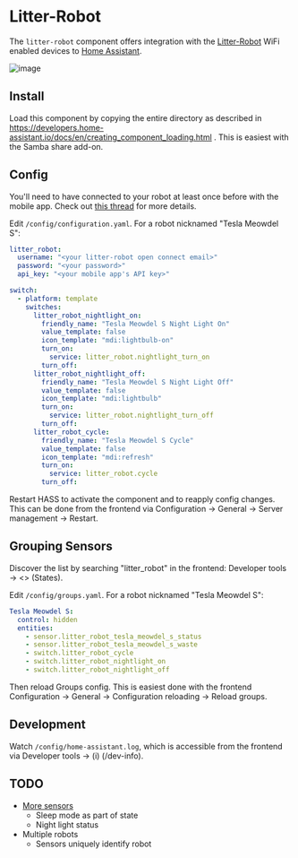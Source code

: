 # Litter-Robot 

The `litter-robot` component offers integration with the [Litter-Robot](https://www.litter-robot.com/litter-robot-iii-open-air-with-connect.html) WiFi enabled devices to [Home Assistant](https://www.home-assistant.io/).

![image](https://user-images.githubusercontent.com/526858/55680400-fbf22080-58cd-11e9-81de-9ea2aeff5bd9.png)


## Install

Load this component by copying the entire directory as described in https://developers.home-assistant.io/docs/en/creating_component_loading.html . This is easiest with the Samba share add-on.


## Config

You'll need to have connected to your robot at least once before with the mobile app. Check out [this thread](https://community.smartthings.com/t/litter-robot-connect/106882/18) for more details.

Edit `/config/configuration.yaml`. For a robot nicknamed "Tesla Meowdel S":

```yaml
litter_robot:
  username: "<your litter-robot open connect email>"
  password: "<your password>"
  api_key: "<your mobile app's API key>"

switch:
  - platform: template
    switches:
      litter_robot_nightlight_on:
        friendly_name: "Tesla Meowdel S Night Light On"
        value_template: false
        icon_template: "mdi:lightbulb-on"
        turn_on:
          service: litter_robot.nightlight_turn_on
        turn_off:
      litter_robot_nightlight_off:
        friendly_name: "Tesla Meowdel S Night Light Off"
        value_template: false
        icon_template: "mdi:lightbulb"
        turn_on:
          service: litter_robot.nightlight_turn_off
        turn_off:
      litter_robot_cycle:
        friendly_name: "Tesla Meowdel S Cycle"
        value_template: false
        icon_template: "mdi:refresh"
        turn_on:
          service: litter_robot.cycle
        turn_off:
```

Restart HASS to activate the component and to reapply config changes. This can be done from the frontend via Configuration -> General -> Server management -> Restart.


## Grouping Sensors

Discover the list by searching "litter_robot" in the frontend: Developer tools -> <> (States).

Edit `/config/groups.yaml`. For a robot nicknamed "Tesla Meowdel S":

```yaml
Tesla Meowdel S:
  control: hidden
  entities:
    - sensor.litter_robot_tesla_meowdel_s_status
    - sensor.litter_robot_tesla_meowdel_s_waste
    - switch.litter_robot_cycle
    - switch.litter_robot_nightlight_on
    - switch.litter_robot_nightlight_off
```

Then reload Groups config. This is easiest done with the frontend Configuration -> General -> Configuration reloading -> Reload groups.


## Development

Watch `/config/home-assistant.log`, which is accessible from the frontend via Developer tools -> (i) (/dev-info).


## TODO

* [More sensors](https://community.smartthings.com/t/litter-robot-connect/106882/19)
  * Sleep mode as part of state
  * Night light status
* Multiple robots
  * Sensors uniquely identify robot

